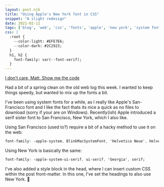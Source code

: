 ```yaml
---
layout: post.njk
title: "Using Apple's New York font in CSS"
snippet: "A slight redesign"
date: 2021-02-11
tags: ['blog', 'web', 'css', 'fonts', 'apple', 'new york', 'system fonts']
css: |
  :root {
    --color-light: #EFE7E6;
    --color-dark: #2C2923;
  }
  h1, h2 {
    font-family: var(--font-serif);
  }
---
```


[I don't care, Matt. Show me the code](#code)

Had a bit of a spring clean on the old web log this week. I wanted to keep things speedy, but wanted to mix up the fonts a bit. 

I've been using system fonts for a while, as I really like Apple's San-Francisco font and I like the fact thats its nice a quick as no files to download (sorry if your are on Windows). Recently(ish) Apple introduced a serif sister font to San Francisco, New York, which I also like.

Using San Francisco (used to?) require a bit of a hacky method to use it on the web:

```css
font-family: -apple-system, BlinkMacSystemFont, 'Helvetica Neue', Helvetica, Arial, sans-serif;
```

<a id="code">Using New York is basically the same:</a>

```css
font-family: -apple-system-ui-serif, ui-serif, 'Georgia', serif;
```

I've also added a style block in the head, where I can insert custom CSS within the post front-matter. In this one, I've set the headings to also use New York. 🤝
